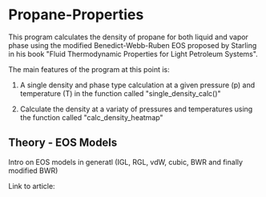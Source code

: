# Propane-Properties
This program calculates the density of propane for both liquid and vapor phase using the 
modified Benedict-Webb-Ruben EOS proposed by Starling in his book "Fluid Thermodynamic 
Properties for Light Petroleum Systems". 

The main features of the program at this point is: 

1) A single density and phase type calculation at a given pressure (p) and temperature (T) 
in the function called "single_density_calc()"

2) Calculate the density at a variaty of pressures and temperatures using the function called 
"calc_density_heatmap"

## Theory - EOS Models
Intro on EOS models in generatl (IGL, RGL, vdW, cubic, BWR and finally modified BWR)

Link to article: <add link here>

